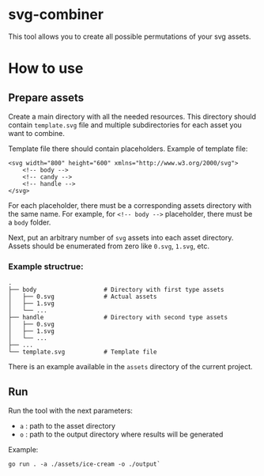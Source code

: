 # svg-combiner
This tool allows you to create all possible permutations of your svg assets.

# How to use

## Prepare assets

Create a main directory with all the needed resources. This directory should contain `template.svg` file and multiple 
subdirectories for each asset you want to combine.

Template file there should contain placeholders. Example of template file:
```
<svg width="800" height="600" xmlns="http://www.w3.org/2000/svg">
    <!-- body -->
    <!-- candy -->
    <!-- handle -->
</svg>
```

For each placeholder, there must be a corresponding assets directory with the same name.
For example, for `<!-- body -->` placeholder, there must be a `body` folder.

Next, put an arbitrary number of `svg` assets into each asset directory.
Assets should be enumerated from zero like `0.svg`, `1.svg`, etc.

### Example structrue:

    .
    ├── body                   # Directory with first type assets
    │   ├── 0.svg              # Actual assets
    │   ├── 1.svg
    │   └── ...
    ├── handle                 # Directory with second type assets
    │   ├── 0.svg
    │   ├── 1.svg
    │   └── ...
    ├── ...
    └── template.svg           # Template file
    
There is an example available in the `assets` directory of the current project.
 
## Run
Run the tool with the next parameters: 
- `a` : path to the asset directory
- `o` : path to the output directory where results will be generated

Example:
```
go run . -a ./assets/ice-cream -o ./output`
``` 
